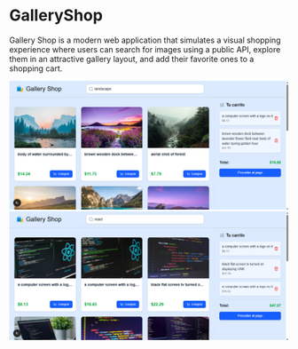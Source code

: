 # GalleryShop
Gallery Shop is a modern web application that simulates a visual shopping experience where users can search for images using a public API, explore them in an attractive gallery layout, and add their favorite ones to a shopping cart.

![alt text](image-1.png)
![alt text](image-2.png)